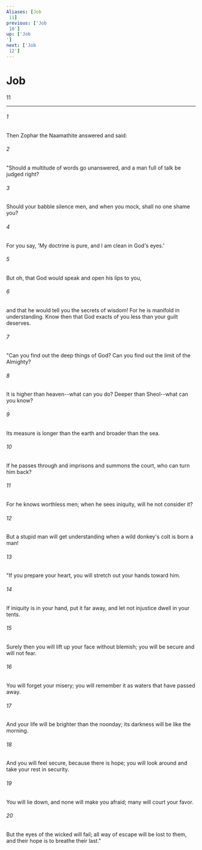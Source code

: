 ```yaml
---
Aliases: [Job 11]
previous: ['Job 10']
up: ['Job']
next: ['Job 12']
---
```

# Job 11

***
 

###### 1 
Then Zophar the Naamathite answered and said:  

###### 2 
"Should a multitude of words go unanswered,  and a man full of talk be judged right?   

###### 3 
Should your babble silence men,  and when you mock, shall no one shame you?   

###### 4 
For you say, 'My doctrine is pure,  and I am clean in God's eyes.'   

###### 5 
But oh, that God would speak  and open his lips to you,   

###### 6 
and that he would tell you the secrets of wisdom!  For he is manifold in understanding.  Know then that God exacts of you less than your guilt deserves.  

###### 7 
"Can you find out the deep things of God?  Can you find out the limit of the Almighty?   

###### 8 
It is higher than heaven--what can you do?  Deeper than Sheol--what can you know?   

###### 9 
Its measure is longer than the earth  and broader than the sea.   

###### 10 
If he passes through and imprisons  and summons the court, who can turn him back?   

###### 11 
For he knows worthless men;  when he sees iniquity, will he not consider it?   

###### 12 
But a stupid man will get understanding  when a wild donkey's colt is born a man!  

###### 13 
"If you prepare your heart,  you will stretch out your hands toward him.   

###### 14 
If iniquity is in your hand, put it far away,  and let not injustice dwell in your tents.   

###### 15 
Surely then you will lift up your face without blemish;  you will be secure and will not fear.   

###### 16 
You will forget your misery;  you will remember it as waters that have passed away.   

###### 17 
And your life will be brighter than the noonday;  its darkness will be like the morning.   

###### 18 
And you will feel secure, because there is hope;  you will look around and take your rest in security.   

###### 19 
You will lie down, and none will make you afraid;  many will court your favor.   

###### 20 
But the eyes of the wicked will fail;  all way of escape will be lost to them,  and their hope is to breathe their last."
